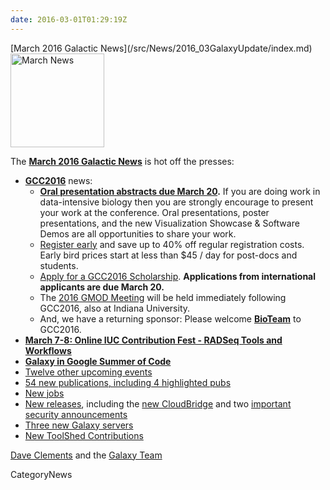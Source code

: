 ```yaml
---
date: 2016-03-01T01:29:19Z
---
```

<div class='newsItemHeader'>[March 2016 Galactic News](/src/News/2016_03GalaxyUpdate/index.md)</div>

<div class='right'>
<a href='/GalaxyUpdates/2016_03'><img src='/Images/GalaxyLogos/GalaxyNews.png' alt='March News' width=150 /></a><br />
</div>

The **[March 2016 Galactic News](/src/GalaxyUpdates/2016_03/index.md)** is hot off the presses:

* **[GCC2016](/GalaxyUpdates/2016_03#gcc2016)** news:
  * **[Oral presentation abstracts due March 20](/GalaxyUpdates/2016_03#gcc2016-abstract-submission-deadlines).** If you are doing work in data-intensive biology then you are strongly encourage to present your work at the conference.  Oral presentations, poster presentations, and the new Visualization Showcase & Software Demos are all opportunities to share your work.
  * [Register early](/GalaxyUpdates/2016_03#gcc2016-early-registration) and save up to 40% off regular registration costs. Early bird prices start at less than $45 / day for post-docs and students.
  * [Apply for a GCC2016 Scholarship](/GalaxyUpdates/2016_03#scholarships-international-application-deadline-is-march-20). **Applications from international applicants are due March 20.**
  * The [2016 GMOD Meeting](/GalaxyUpdates/2016_03#gmod-meeting-june-30---july-1) will be held immediately following GCC2016, also at Indiana University.
  * And, we have a returning sponsor: Please welcome **[BioTeam](/GalaxyUpdates/2016_03#sponsors)** to GCC2016.   
* **[March 7-8: Online IUC Contribution Fest - RADSeq Tools and Workflows](/GalaxyUpdates/2016_03#march-7-8-online-iuc-contribution-fest---radseq-tools-and-workflows)**
* **[Galaxy in Google Summer of Code](/GalaxyUpdates/2016_03#galaxy-in-google-summer-of-code)**
* [Twelve other upcoming events](/GalaxyUpdates/2016_03#upcoming-events)
* [54 new publications, including 4 highlighted pubs](/GalaxyUpdates/2016_03#new-papers)
* [New jobs](/GalaxyUpdates/2016_03#whos-hiring)
* [New releases](/GalaxyUpdates/2016_03#releases), including the [new CloudBridge](/GalaxyUpdates/2016_03#cloudbridge-010) and two [important security announcements](/GalaxyUpdates/2016_03#security-announcements)
* [Three new Galaxy servers](/GalaxyUpdates/2016_03#new-public-galaxy-servers)
* [New ToolShed Contributions](/GalaxyUpdates/2016_03#toolshed-contributions)

[Dave Clements](/DaveClements) and the [Galaxy Team](/src/GalaxyTeam/index.md)


CategoryNews
